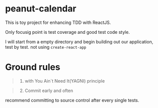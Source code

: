 # peanut-calendar

This is toy project for enhancing TDD with ReactJS.

Only focusig point is test coverage and good test code style.

I will start from a empty directory and begin building out our application, test by test. not using `create-react-app`

# Ground rules

> 1. with You Ain`t Need It(YAGNI) principle

> 2. Commit early and often

recommend committing to source control after every single tests.
